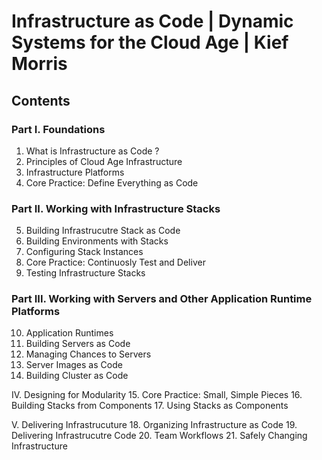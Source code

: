 # Infrastructure as Code | Dynamic Systems for the Cloud Age | Kief Morris

## Contents

###  Part I. Foundations
1. What is Infrastructure as Code ?
2. Principles of Cloud Age Infrastructure
3. Infrastructure Platforms
4. Core Practice: Define Everything as Code
     
### Part II. Working with Infrastructure Stacks
5. Building Infrastrucutre Stack as Code
6. Building Environments with Stacks
7. Configuring Stack Instances
8. Core Practice: Continuosly Test and Deliver
9. Testing Infrastructure Stacks

### Part III. Working with Servers and Other Application Runtime Platforms
10. Application Runtimes
11. Building Servers as Code
12. Managing Chances to Servers
13. Server Images as Code
14. Building Cluster as Code

IV. Designing for Modularity
15. Core Practice: Small, Simple Pieces
16. Building Stacks from Components
17. Using Stacks as Components

V. Delivering Infrastrucuture
18. Organizing Infrastructure as Code
19. Delivering Infrastrucutre Code
20. Team Workflows
21. Safely Changing Infrastructure

